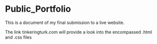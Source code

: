 # Public_Portfolio
This is a document of my final submission to a live website.

The link tinkeringturk.com will provide a look into the encompassed .html and .css files
